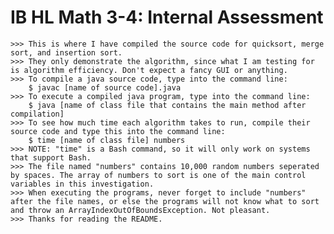 # IB HL Math 3-4: Internal Assessment

	>>> This is where I have compiled the source code for quicksort, merge sort, and insertion sort.
	>>> They only demonstrate the algorithm, since what I am testing for is algorithm efficiency. Don't expect a fancy GUI or anything.
	>>> To compile a java source code, type into the command line:
		$ javac [name of source code].java
	>>> To execute a compiled java program, type into the command line:
		$ java [name of class file that contains the main method after compilation]
	>>> To see how much time each algorithm takes to run, compile their source code and type this into the command line:
		$ time [name of class file] numbers
	>>> NOTE: "time" is a Bash command, so it will only work on systems that support Bash.
	>>> The file named "numbers" contains 10,000 random numbers seperated by spaces. The array of numbers to sort is one of the main control variables in this investigation.
	>>> When executing the programs, never forget to include "numbers" after the file names, or else the programs will not know what to sort and throw an ArrayIndexOutOfBoundsException. Not pleasant.
	>>> Thanks for reading the README.
